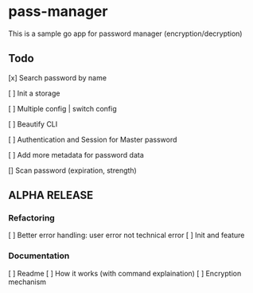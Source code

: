 # pass-manager
This is a sample go app for password manager (encryption/decryption)

## Todo
[x] Search password by name

[ ] Init a storage

[ ] Multiple config | switch config

[ ] Beautify CLI

[ ] Authentication and Session for Master password

[ ] Add more metadata for password data

[] Scan password (expiration, strength)

## ALPHA RELEASE
### Refactoring 
[ ] Better error handling: user error not technical error
[ ] Init and feature

### Documentation
[ ] Readme
[ ] How it works (with command explaination)
[ ] Encryption mechanism